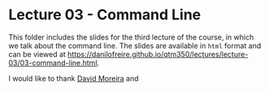 # Lecture 03 - Command Line

This folder includes the slides for the third lecture of the course, in which we talk about the command line. The slides are available in `html` format and can be viewed at <https://danilofreire.github.io/qtm350/lectures/lecture-03/03-command-line.html>.

I would like to thank [David Moreira](https://davi-moreira.github.io) and 
